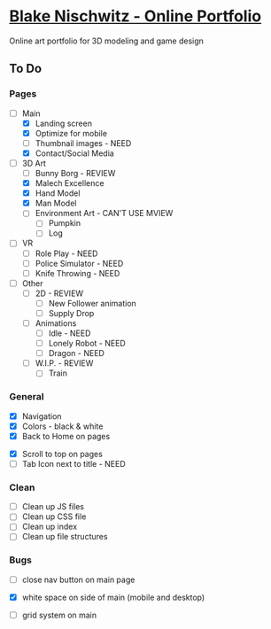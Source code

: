 # [Blake Nischwitz - Online Portfolio](http://blakenischwitz.com/)

Online art portfolio for 3D modeling and game design

## To Do

### Pages
- [ ] Main
    - [x] Landing screen
    - [x] Optimize for mobile
    - [ ] Thumbnail images - NEED
    - [x] Contact/Social Media

- [ ] 3D Art
    - [ ] Bunny Borg - REVIEW
    - [x] Malech Excellence
    - [x] Hand Model
    - [x] Man Model
    - [ ] Environment Art - CAN'T USE MVIEW
         - [ ] Pumpkin
         - [ ] Log
- [ ] VR
    - [ ] Role Play - NEED
    - [ ] Police Simulator - NEED
    - [ ] Knife Throwing - NEED
    <!-- - [ ] Portals -- not yet -->
- [ ] Other
    - [ ] 2D - REVIEW
        - [ ] New Follower animation
        - [ ] Supply Drop
    - [ ] Animations
        - [ ] Idle - NEED
        - [ ] Lonely Robot - NEED
        - [ ] Dragon - NEED
    - [ ] W.I.P. - REVIEW
        - [ ] Train

### General
- [x] Navigation
- [x] Colors - black & white
- [x] Back to Home on pages
<!-- - [ ] Go to Next Project (?) -->
- [x] Scroll to top on pages
- [ ] Tab Icon next to title - NEED

### Clean
- [ ] Clean up JS files
- [ ] Clean up CSS file
- [ ] Clean up index
- [ ] Clean up file structures

### Bugs

- [ ] close nav button on main page
- [x] white space on side of main (mobile and desktop)
- [ ] grid system on main


